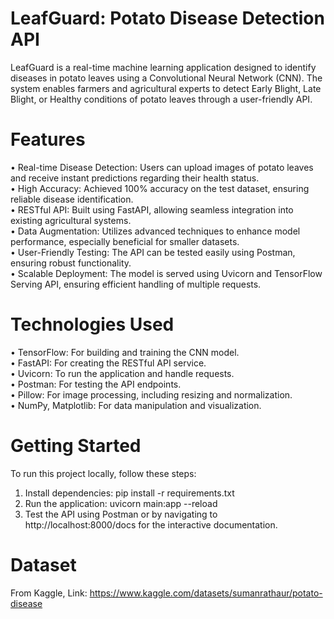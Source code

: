 # LeafGuard: Potato Disease Detection API
LeafGuard is a real-time machine learning application designed to identify diseases in potato leaves using a Convolutional Neural Network (CNN). The system enables farmers and agricultural experts to detect Early Blight, Late Blight, or Healthy conditions of potato leaves through a user-friendly API.

# Features
• Real-time Disease Detection: Users can upload images of potato leaves and receive instant predictions regarding their health status.          
• High Accuracy: Achieved 100% accuracy on the test dataset, ensuring reliable disease identification.                                                     
• RESTful API: Built using FastAPI, allowing seamless integration into existing agricultural systems.                                                     
• Data Augmentation: Utilizes advanced techniques to enhance model performance, especially beneficial for smaller datasets.                                     
• User-Friendly Testing: The API can be tested easily using Postman, ensuring robust functionality.                                              
• Scalable Deployment: The model is served using Uvicorn and TensorFlow Serving API, ensuring efficient handling of multiple requests.                  

# Technologies Used
• TensorFlow: For building and training the CNN model.                           
• FastAPI: For creating the RESTful API service.                               
• Uvicorn: To run the application and handle requests.                               
• Postman: For testing the API endpoints.                                             
• Pillow: For image processing, including resizing and normalization.                  
• NumPy, Matplotlib: For data manipulation and visualization.         

# Getting Started
To run this project locally, follow these steps:                                   
1. Install dependencies: pip install -r requirements.txt                                         
2. Run the application: uvicorn main:app --reload       
3. Test the API using Postman or by navigating to http://localhost:8000/docs for the interactive documentation.

# Dataset
From Kaggle,
Link: https://www.kaggle.com/datasets/sumanrathaur/potato-disease
